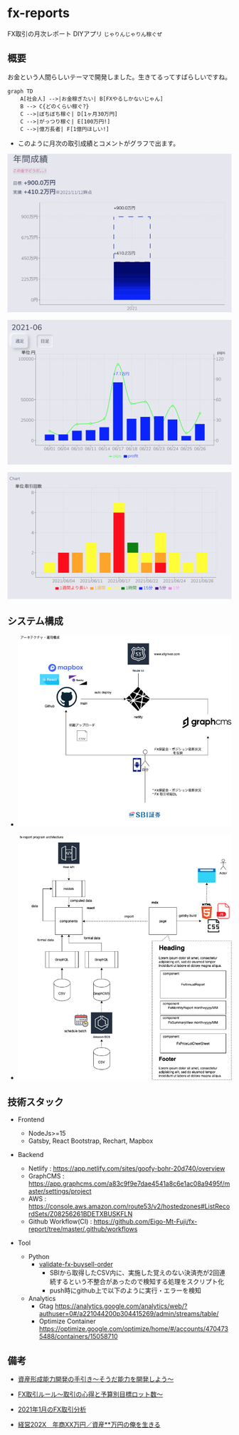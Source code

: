 # fx-reports

FX取引の月次レポート DIYアプリ 
`じゃりんじゃりん稼ぐぜ` 

## 概要

お金という人間らしいテーマで開発しました。生きてるってすばらしいですね。

```mermaid
graph TD
    A[社会人] -->|お金稼ぎたい| B[FXやるしかないじゃん]
    B --> C{どのくらい稼ぐ?}
    C -->|ぼちぼち稼ぐ| D[1ヶ月30万円]
    C -->|がっつり稼ぐ| E[100万円!]
    C -->|億万長者| F[1億円ほしい!]
```

* このように月次の取引成績とコメントがグラフで出ます。

![img](./img/thumbnail-yearly.png)

![img](./img/thumbnail-monthly.png)

![img](./img/thumbnail-daily.png)

## システム構成

* ![img](./docs/architecture.png)

* ![img](./docs/program-architecture.png)

## 技術スタック

* Frontend
  * NodeJs>=15
  * Gatsby, React Bootstrap, Rechart, Mapbox

* Backend
  * Netlify : https://app.netlify.com/sites/goofy-bohr-20d740/overview
  * GraphCMS : https://app.graphcms.com/a83c9f9e7dae4541a8c6e1ac08a9495f/master/settings/project
  * AWS : https://console.aws.amazon.com/route53/v2/hostedzones#ListRecordSets/Z08256261BDETXBUSKFLN
  * Github Workflow(CI) : https://github.com/Eigo-Mt-Fuji/fx-report/tree/master/.github/workflows

* Tool
  * Python
      * [validate-fx-buysell-order](./scripts/validate-fx-buysell-order.py)
        * SBIから取得したCSV内に、実施した覚えのない決済売が2回連続するという不整合があったので検知する処理をスクリプト化
        * push時にgithub上で以下のように実行・エラーを検知
  * Analytics
     * Gtag https://analytics.google.com/analytics/web/?authuser=0#/a221044200p304415269/admin/streams/table/
     * Optimize Container https://optimize.google.com/optimize/home/#/accounts/4704735488/containers/15058710

## 備考

- [資産形成能力開発の手引き〜そうだ能力を開発しよう〜](https://github.com/Eigo-Mt-Fuji/portfolio-2021/blob/main/docs/README-%E6%8A%95%E8%B3%87%E8%83%BD%E5%8A%9B%E9%96%8B%E7%99%BA.md)

- [FX取引ルール〜取引の心得と予算別目標ロット数〜](https://github.com/Eigo-Mt-Fuji/efg-confidential/blob/master/final_income_tax/README-FX-TRADING-RULE.md)

- [2021年1月のFX取引分析](https://github.com/Eigo-Mt-Fuji/portfolio-2021/blob/main/docs/README-%E5%80%8B%E4%BA%BA%E5%AD%A6%E7%BF%92-20210115.md#123-fx%E5%8F%96%E5%BC%95%E5%88%86%E6%9E%90-2021%E5%B9%B41%E6%9C%88)

- [経営202X　年商XX万円／資産**万円の俺を生きる](https://docs.google.com/spreadsheets/d/1_QsP0MwbVFjJtVrVvUR9tcbFUOPZIyfzReX0vniWu6E/edit#gid=84168650)
